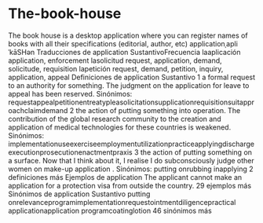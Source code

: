 # The-book-house
The book house is a desktop application where you can register names of books with all their specifications (editorial, author, etc) applicationˌapliˈkāSHən Traducciones de application SustantivoFrecuencia laaplicación application, enforcement lasolicitud request, application, demand, solicitude, requisition lapetición request, demand, petition, inquiry, application, appeal Definiciones de application Sustantivo 1 a formal request to an authority for something. The judgment on the application for leave to appeal has been reserved. Sinónimos: requestappealpetitionentreatypleasolicitationsupplicationrequisitionsuitapproachclaimdemand 2 the action of putting something into operation. The contribution of the global research community to the creation and application of medical technologies for these countries is weakened. Sinónimos: implementationuseexerciseemploymentutilizationpracticeapplyingdischargeexecutionprosecutionenactmentpraxis 3 the action of putting something on a surface. Now that I think about it, I realise I do subconsciously judge other women on make-up application . Sinónimos: putting onrubbing inapplying 2 definiciones más Ejemplos de application The applicant cannot make an application for a protection visa from outside the country. 29 ejemplos más Sinónimos de application Sustantivo putting onrelevanceprogramimplementationrequestointmentdiligencepractical applicationapplication programcoatinglotion 46 sinónimos más
